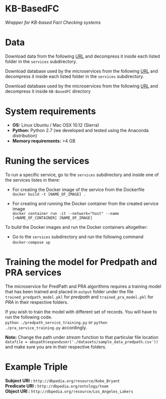 # KB-BasedFC
*Wrapper for KB-based Fact Checking systems*<br>

# Data
Download data from the following [URL](https://mega.nz/#!qJU12aZa!RdUs7Uhnd5g4B4ugMgT8m_I_p_OrxDn6QnsBWGylSfk) and decompress it inside each listed folder in the `services` subdirectory.

Download database used by the microservices from the following [URL](https://mega.nz/#!GAFjXIob!OsB-VtK0wtsEBHVwbghJhslgllQUp1sYLsp34bVmKu4) and decompress it inside each listed folder in the `services` subdirectory.

Download database used by the microservices from the following [URL](https://mega.nz/#!GAFjXIob!OsB-VtK0wtsEBHVwbghJhslgllQUp1sYLsp34bVmKu4) and decompress it inside `KB-BasedFC` directory

# System requirements

* **OS:** Linux Ubuntu / Mac OSX 10.12 (Sierra)
* **Python:** Python 2.7 (we developed and tested using the Anaconda distribution)
* **Memory requirements:** >4 GB

# Runing the services

To run a specific service, go to the `services` subdirectory and inside one of the services listes in there:

* For creating the Docker image of the service from the Dockerfile <br>
```docker build -t [NAME_OF_IMAGE] .```

* For creating and running the Docker container from the created service image <br>
```docker container run -it --network="host" --name [<NAME_OF_CONTAINER] [NAME_OF_IMAGE]```

To build the Docker images and run the Docker containers altogether:<br>
* Go to the `services` subdirectory and run the following command <br>
```docker-compose up```

# Training the model for Predpath and PRA services

 The microservice for PredPath and PRA algorithms requires a training model that has been trained and placed in `output` folder under the file `trained_predpath_model.pkl` for *predpath* and `trained_pra_model.pkl` for *PRA* in their respective folders.
 
 If you wish to train the model with different set of records. You will have to run the following code. <br>
```python ./predpath_service_training.py``` or ```python ./pra_service_training.py``` accordingly.

**Note:** Change the path under *stream* function to that particular file location <br>
`datafile = abspath(expanduser('./datasets/sample_data_predpath.csv'))` and make sure you are in their respective folders.

# Example Triple

**Subject URI :** `http://dbpedia.org/resource/Kobe_Bryant`<br>
**Predicate URI :** `http://dbpedia.org/ontology/team`<br>
**Object URI :** `http://dbpedia.org/resource/Los_Angeles_Lakers`
